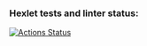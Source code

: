 ### Hexlet tests and linter status:
[![Actions Status](https://github.com/FedorArbuzov/frontend-project-lvl1/workflows/hexlet-check/badge.svg)](https://github.com/FedorArbuzov/frontend-project-lvl1/actions)